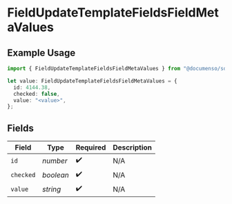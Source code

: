 # FieldUpdateTemplateFieldsFieldMetaValues

## Example Usage

```typescript
import { FieldUpdateTemplateFieldsFieldMetaValues } from "@documenso/sdk-typescript/models/operations";

let value: FieldUpdateTemplateFieldsFieldMetaValues = {
  id: 4144.38,
  checked: false,
  value: "<value>",
};
```

## Fields

| Field              | Type               | Required           | Description        |
| ------------------ | ------------------ | ------------------ | ------------------ |
| `id`               | *number*           | :heavy_check_mark: | N/A                |
| `checked`          | *boolean*          | :heavy_check_mark: | N/A                |
| `value`            | *string*           | :heavy_check_mark: | N/A                |